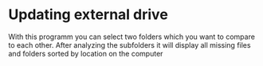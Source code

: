Updating external drive
=======================

With this programm you can select two folders which you want to compare to each other.
After analyzing the subfolders it will display all missing files and folders sorted by location on the computer